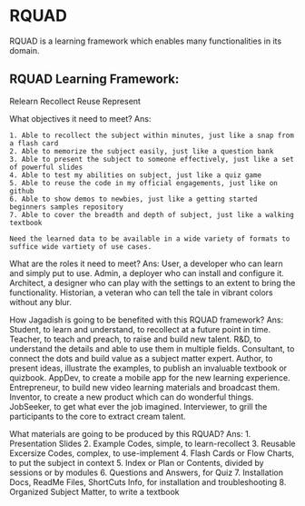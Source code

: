 # RQUAD
RQUAD is a learning framework which enables many functionalities in its domain.

RQUAD Learning Framework:
------------------------
Relearn
Recollect
Reuse
Represent

What objectives it need to meet?
Ans:

	1. Able to recollect the subject within minutes, just like a snap from a flash card
	2. Able to memorize the subject easily, just like a question bank
	3. Able to present the subject to someone effectively, just like a set of powerful slides
	4. Able to test my abilities on subject, just like a quiz game
	5. Able to reuse the code in my official engagements, just like on github
	6. Able to show demos to newbies, just like a getting started beginners samples repository
	7. Able to cover the breadth and depth of subject, just like a walking textbook
	
	Need the learned data to be available in a wide variety of formats to suffice wide vartiety of use cases.
	
What are the roles it need to meet?
Ans:
	User, a developer who can learn and simply put to use.
	Admin, a deployer who can install and configure it.
	Architect, a designer who can play with the settings to an extent to bring the functionality.
	Historian, a veteran who can tell the tale in vibrant colors without any blur.
	
How Jagadish is going to be benefited with this RQUAD framework?
Ans:
	Student, to learn and understand, to recollect at a future point in time.
	Teacher, to teach and preach, to raise and build new talent.
	R&D, to understand the details and able to use them in multiple fields.
	Consultant, to connect the dots and build value as a subject matter expert.
	Author, to present ideas, illustrate the examples, to publish an invaluable textbook or quizbook.
	AppDev, to create a mobile app for the new learning experience.
	Entrepreneur, to build new video learning materials and broadcast them.
	Inventor, to create a new product which can do wonderful things.
	JobSeeker, to get what ever the job imagined.
	Interviewer, to grill the participants to the core to extract cream talent.
	
What materials are going to be produced by this RQUAD?
Ans:
	1. Presentation Slides
	2. Example Codes, simple, to learn-recollect
	3. Reusable Excersize Codes, complex, to use-implement
	4. Flash Cards or Flow Charts, to put the subject in context
	5. Index or Plan or Contents, divided by sessions or by modules
	6. Questions and Answers, for Quiz
	7. Installation Docs, ReadMe Files, ShortCuts Info, for installation and troubleshooting
	8. Organized Subject Matter, to write a textbook
	
	
